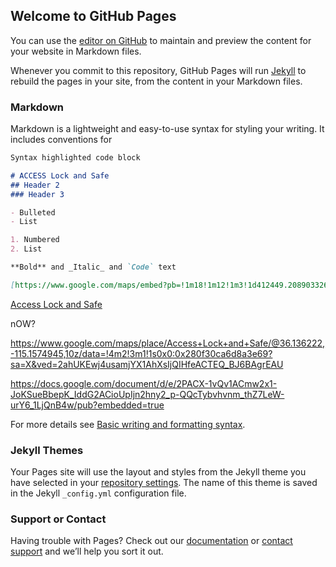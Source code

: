 ## Welcome to GitHub Pages

You can use the [editor on GitHub](https://github.com/brandsentrik/accesslock/edit/gh-pages/index.md) to maintain and preview the content for your website in Markdown files.

Whenever you commit to this repository, GitHub Pages will run [Jekyll](https://jekyllrb.com/) to rebuild the pages in your site, from the content in your Markdown files.

### Markdown

Markdown is a lightweight and easy-to-use syntax for styling your writing. It includes conventions for

```markdown
Syntax highlighted code block

# ACCESS Lock and Safe
## Header 2
### Header 3

- Bulleted
- List

1. Numbered
2. List

**Bold** and _Italic_ and `Code` text

[https://www.google.com/maps/embed?pb=!1m18!1m12!1m3!1d412449.20890332607!2d-115.4376814226246!3d36.135895723398185!2m3!1f0!2f0!3f0!3m2!1i1024!2i768!4f13.1!3m3!1m2!1s0x80c8c5b8a216f4ed%3A0x280f30ca6d8a3e69!2sAccess%20Lock%20and%20Safe!5e0!3m2!1sen!2sus!4v1640226749220!5m2!1sen!2sus](url) and ![Image](src)
```

[Access Lock and Safe](https://www.google.com/maps/place/Access+Lock+and+Safe/@36.136222,-115.1574945,10z/data=!4m2!3m1!1s0x0:0x280f30ca6d8a3e69?sa=X&ved=2ahUKEwj4usamjYX1AhXsIjQIHfeACTEQ_BJ6BAgrEAU)

nOW?

https://www.google.com/maps/place/Access+Lock+and+Safe/@36.136222,-115.1574945,10z/data=!4m2!3m1!1s0x0:0x280f30ca6d8a3e69?sa=X&ved=2ahUKEwj4usamjYX1AhXsIjQIHfeACTEQ_BJ6BAgrEAU


https://docs.google.com/document/d/e/2PACX-1vQv1ACmw2x1-JoKSueBbepK_IddG2ACioUpIjn2hny2_p-QQcTybvhvnm_thZ7LeW-urY6_1LjQnB4w/pub?embedded=true




For more details see [Basic writing and formatting syntax](https://docs.github.com/en/github/writing-on-github/getting-started-with-writing-and-formatting-on-github/basic-writing-and-formatting-syntax).

### Jekyll Themes

Your Pages site will use the layout and styles from the Jekyll theme you have selected in your [repository settings](https://github.com/brandsentrik/accesslock/settings/pages). The name of this theme is saved in the Jekyll `_config.yml` configuration file.

### Support or Contact

Having trouble with Pages? Check out our [documentation](https://docs.github.com/categories/github-pages-basics/) or [contact support](https://support.github.com/contact) and we’ll help you sort it out.
